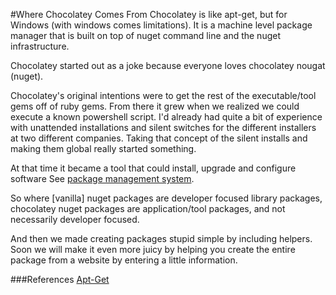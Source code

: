 #Where Chocolatey Comes From
Chocolatey is like apt-get, but for Windows (with windows comes limitations). It is a machine level package manager that is built on top of nuget command line and the nuget infrastructure.  

Chocolatey started out as a joke because everyone loves chocolatey nougat (nuget).  

Chocolatey's original intentions were to get the rest of the executable/tool gems off of ruby gems. From there it grew when we realized we could execute a known powershell script. I'd already had quite a bit of experience with unattended installations and silent switches for the different installers at two different companies.  Taking that concept of the silent installs and making them global really started something. 

At that time it became a tool that could install, upgrade and configure software See [package management system](http://en.wikipedia.org/wiki/Package_management_system).  

So where [vanilla] nuget packages are developer focused library packages, chocolatey nuget packages are application/tool packages, and not necessarily 
developer focused.  

And then we made creating packages stupid simple by including helpers.  Soon we will make it even more juicy by helping you create the entire package from a website by entering a little information.  

###References
[Apt-Get](http://en.wikipedia.org/wiki/Apt-get)  